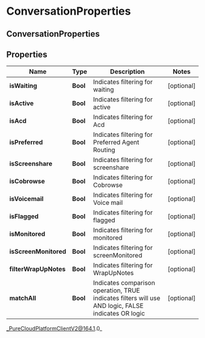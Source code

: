 # ConversationProperties

## ConversationProperties

## Properties

|Name | Type | Description | Notes|
|------------ | ------------- | ------------- | -------------|
| **isWaiting** | **Bool** | Indicates filtering for waiting | [optional] |
| **isActive** | **Bool** | Indicates filtering for active | [optional] |
| **isAcd** | **Bool** | Indicates filtering for Acd | [optional] |
| **isPreferred** | **Bool** | Indicates filtering for Preferred Agent Routing | [optional] |
| **isScreenshare** | **Bool** | Indicates filtering for screenshare | [optional] |
| **isCobrowse** | **Bool** | Indicates filtering for Cobrowse | [optional] |
| **isVoicemail** | **Bool** | Indicates filtering for Voice mail | [optional] |
| **isFlagged** | **Bool** | Indicates filtering for flagged | [optional] |
| **isMonitored** | **Bool** | Indicates filtering for monitored | [optional] |
| **isScreenMonitored** | **Bool** | Indicates filtering for screenMonitored | [optional] |
| **filterWrapUpNotes** | **Bool** | Indicates filtering for WrapUpNotes | [optional] |
| **matchAll** | **Bool** | Indicates comparison operation, TRUE indicates filters will use AND logic, FALSE indicates OR logic | [optional] |



_PureCloudPlatformClientV2@164.1.0_
